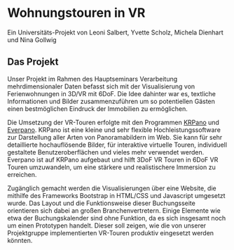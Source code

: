 # Wohnungstouren in VR
Ein Universitäts-Projekt von Leoni Salbert, Yvette Scholz, Michela Dienhart und Nina Gollwig

## Das Projekt

Unser Projekt im Rahmen des Hauptseminars Verarbeitung mehrdimensionaler Daten befasst sich mit der Visualisierung von Ferienwohnungen in 3D/VR mit 6DoF.
Die Idee dahinter war es, textliche Informationen und Bilder zusammenzuführen um so potentiellen Gästen einen bestmöglichen Eindruck der Immobilien zu ermöglichen.

Die Umsetzung der VR-Touren erfolgte mit den Programmen [KRPano](https://www.krpano.com) und [Everpano](https://www.everpano.com). 
KRPano ist eine kleine und sehr flexible Hochleistungssoftware zur Darstellung aller Arten von Panoramabildern im Web. Sie kann für sehr detaillierte hochauflösende Bilder, für interaktive virtuelle Touren, individuell gestaltete Benutzeroberflächen und vieles mehr verwendet werden.  
Everpano ist auf KRPano aufgebaut und hilft 3DoF VR Touren in 6DoF VR Touren umzuwandeln, um eine stärkere und realistischere Immersion zu erreichen.

Zugänglich gemacht werden die Visualisierungen über eine Website, die mithilfe des Frameworks Bootstrap in HTML/CSS und Javascript umgesetzt wurde.
Das Layout und die Funktionsweise dieser Buchungsseite orientieren sich dabei an großen Branchenvertretern. Einige Elemente wie etwa der 
Buchungskalender sind ohne Funktion, da es sich insgesamt noch um einen Prototypen handelt. Dieser soll zeigen, wie die von unserer Projektgruppe implementierten
VR-Touren produktiv eingesetzt werden könnten.


